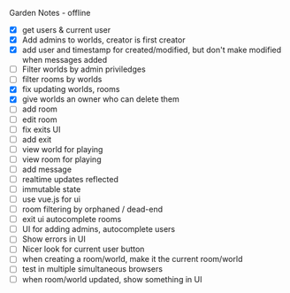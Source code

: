 Garden Notes - offline

* [x] get users & current user
* [x] Add admins to worlds, creator is first creator
* [x] add user and timestamp for created/modified, but don't make modified when messages added
* [ ] Filter worlds by admin priviledges
* [ ] filter rooms by worlds
* [x] fix updating worlds, rooms
* [x] give worlds an owner who can delete them
* [ ] add room
* [ ] edit room
* [ ] fix exits UI
* [ ] add exit
* [ ] view world for playing
* [ ] view room for playing
* [ ] add message
* [ ] realtime updates reflected
* [ ] immutable state
* [ ] use vue.js for ui
* [ ] room filtering by orphaned / dead-end
* [ ] exit ui autocomplete rooms
* [ ] UI for adding admins, autocomplete users
* [ ] Show errors in UI
* [ ] Nicer look for current user button
* [ ] when creating a room/world, make it the current room/world
* [ ] test in multiple simultaneous browsers
* [ ] when room/world updated, show something in UI
